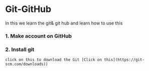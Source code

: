 # Git-GitHub
In this we learn the git& git hub and learn how to use this 
### 1. Make account on GitHub 
### 2. Install git 
    click on this to download the Git [Click on this](https://git-scm.com/downloads))
    

